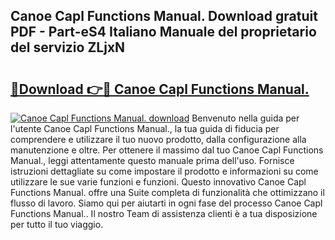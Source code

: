 ## Canoe Capl Functions Manual. Download gratuit PDF - Part-eS4 Italiano Manuale del proprietario del servizio ZLjxN

# <h2><a href="http://dfbgdq.blite.top/?on=Canoe+Capl+Functions+Manual.">🔗Download 👉🔴 Canoe Capl Functions Manual.</a></h2>

[![Canoe Capl Functions Manual. download](https://i.imgur.com/lujVjoI.png)](http://dfbgdq.blite.top/?on=Canoe+Capl+Functions+Manual.)
Benvenuto nella guida per l'utente Canoe Capl Functions Manual., la tua guida di fiducia per comprendere e utilizzare il tuo nuovo prodotto, dalla configurazione alla manutenzione e oltre. Per ottenere il massimo dal tuo Canoe Capl Functions Manual., leggi attentamente questo manuale prima dell'uso. Fornisce istruzioni dettagliate su come impostare il prodotto e informazioni su come utilizzare le sue varie funzioni e funzioni. Questo innovativo Canoe Capl Functions Manual. offre una Suite completa di funzionalità che ottimizzano il flusso di lavoro. Siamo qui per aiutarti in ogni fase del processo Canoe Capl Functions Manual.. Il nostro Team di assistenza clienti è a tua disposizione per tutto il tuo viaggio.
